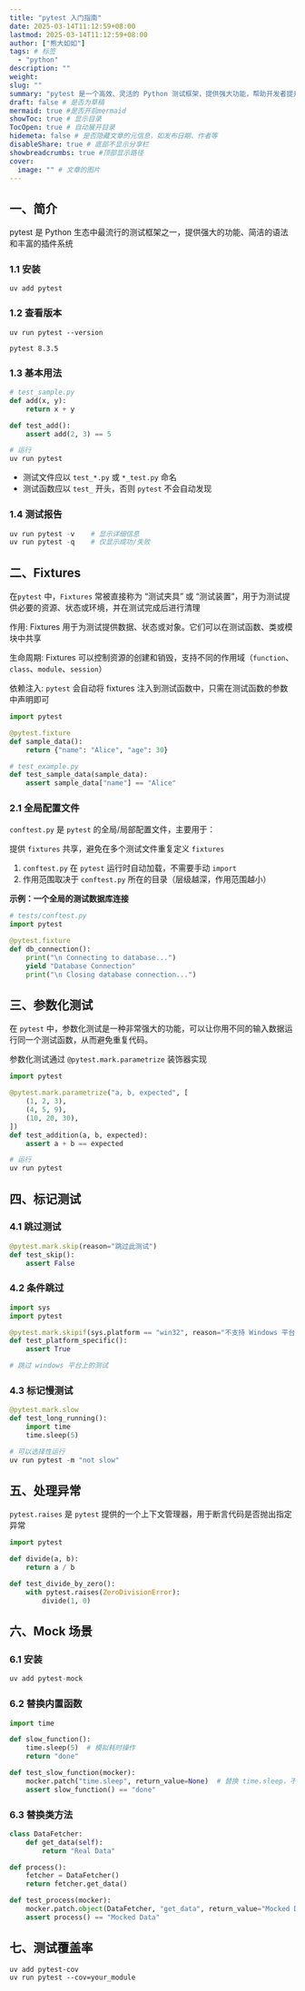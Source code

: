 ```yaml
---
title: "pytest 入门指南"
date: 2025-03-14T11:12:59+08:00
lastmod: 2025-03-14T11:12:59+08:00
author: ["熊大如如"]
tags: # 标签
  - "python"
description: ""
weight:
slug: ""
summary: "pytest 是一个高效、灵活的 Python 测试框架，提供强大功能，帮助开发者提升测试效率和代码质量"
draft: false # 是否为草稿
mermaid: true #是否开启mermaid
showToc: true # 显示目录
TocOpen: true # 自动展开目录
hidemeta: false # 是否隐藏文章的元信息，如发布日期、作者等
disableShare: true # 底部不显示分享栏
showbreadcrumbs: true #顶部显示路径
cover:
  image: "" # 文章的图片
---
```


## 一、简介

pytest 是 Python 生态中最流行的测试框架之一，提供强大的功能、简洁的语法和丰富的插件系统

### 1.1 安装

```shell
uv add pytest
```

### 1.2 查看版本

```shell
uv run pytest --version

pytest 8.3.5
```

### 1.3 基本用法

```python
# test_sample.py
def add(x, y):
    return x + y

def test_add():
    assert add(2, 3) == 5

# 运行
uv run pytest
```

- 测试文件应以 `test_*.py` 或 `*_test.py` 命名
- 测试函数应以 `test_` 开头，否则 `pytest` 不会自动发现

### 1.4 测试报告

```python
uv run pytest -v    # 显示详细信息
uv run pytest -q    # 仅显示成功/失败
```

## 二、Fixtures

在`pytest` 中，`Fixtures` 常被直接称为 “测试夹具” 或 “测试装置”，用于为测试提供必要的资源、状态或环境，并在测试完成后进行清理

作用: Fixtures 用于为测试提供数据、状态或对象。它们可以在测试函数、类或模块中共享

生命周期: Fixtures 可以控制资源的创建和销毁，支持不同的作用域（`function`、`class`、`module`、`session`）

依赖注入: `pytest` 会自动将 fixtures 注入到测试函数中，只需在测试函数的参数中声明即可

```python
import pytest

@pytest.fixture
def sample_data():
    return {"name": "Alice", "age": 30}

# test_example.py
def test_sample_data(sample_data):
    assert sample_data["name"] == "Alice"
```

### 2.1 全局配置文件

`conftest.py` 是 `pytest` 的全局/局部配置文件，主要用于：

提供 `fixtures` 共享，避免在多个测试文件重复定义 `fixtures`

1. `conftest.py` 在 `pytest` 运行时自动加载，不需要手动 `import`
2. 作用范围取决于 `conftest.py` 所在的目录（层级越深，作用范围越小）

**示例：一个全局的测试数据库连接**

```python
# tests/conftest.py
import pytest

@pytest.fixture
def db_connection():
    print("\n Connecting to database...")
    yield "Database Connection"
    print("\n Closing database connection...")
```

## 三、参数化测试

在 `pytest` 中，参数化测试是一种非常强大的功能，可以让你用不同的输入数据运行同一个测试函数，从而避免重复代码。

参数化测试通过 `@pytest.mark.parametrize` 装饰器实现

```python
import pytest

@pytest.mark.parametrize("a, b, expected", [
    (1, 2, 3),
    (4, 5, 9),
    (10, 20, 30),
])
def test_addition(a, b, expected):
    assert a + b == expected

# 运行
uv run pytest
```

## 四、标记测试

### 4.1 跳过测试

```python
@pytest.mark.skip(reason="跳过此测试")
def test_skip():
    assert False
```

### 4.2 条件跳过

```python
import sys
import pytest

@pytest.mark.skipif(sys.platform == "win32", reason="不支持 Windows 平台")
def test_platform_specific():
    assert True

# 跳过 windows 平台上的测试
```

### 4.3 标记慢测试

```python
@pytest.mark.slow
def test_long_running():
    import time
    time.sleep(5)

# 可以选择性运行
uv run pytest -m "not slow"
```

## 五、处理异常

`pytest.raises` 是 `pytest` 提供的一个上下文管理器，用于断言代码是否抛出指定异常

```python
import pytest

def divide(a, b):
    return a / b

def test_divide_by_zero():
    with pytest.raises(ZeroDivisionError):
        divide(1, 0)
```

## 六、Mock 场景

### 6.1 安装

```python
uv add pytest-mock
```

### 6.2 替换内置函数

```python
import time

def slow_function():
    time.sleep(5)  # 模拟耗时操作
    return "done"

def test_slow_function(mocker):
    mocker.patch("time.sleep", return_value=None)  # 替换 time.sleep，不让它真正执行
    assert slow_function() == "done"
```

### 6.3 替换类方法

```python
class DataFetcher:
    def get_data(self):
        return "Real Data"

def process():
    fetcher = DataFetcher()
    return fetcher.get_data()

def test_process(mocker):
    mocker.patch.object(DataFetcher, "get_data", return_value="Mocked Data")
    assert process() == "Mocked Data"
```

## 七、测试覆盖率

```shell
uv add pytest-cov
uv run pytest --cov=your_module
```
